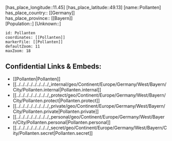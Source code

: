 ﻿---
location: [49.13,11.45] 
mapzoom: [7,12] 
mapmarker: city 
type: City
tags:
- geo/City


SpocWebEntityId: 33432
isDeleted: false
confidential: public

---
[has_place_longitude::11.45] 
[has_place_latitude::49.13] 
[name::Pollanten] 
has_place_country:: [[Germany]]  
has_place_province:: [[Bayern]]  
[Population::] 
[Unknown::] 


```leaflet
id: Pollanten
coordinates: [[Pollanten]] 
markerFile: [[Pollanten]] 
defaultZoom: 11 
maxZoom: 18
```


## Confidential Links & Embeds: 
- [[Pollanten|Pollanten]]  
- [[../../../../../../../../_internal/geo/Continent/Europe/Germany/West/Bayern/City/Pollanten.internal|Pollanten.internal]] 
- [[../../../../../../../../_protect/geo/Continent/Europe/Germany/West/Bayern/City/Pollanten.protect|Pollanten.protect]] 
- [[../../../../../../../../_private/geo/Continent/Europe/Germany/West/Bayern/City/Pollanten.private|Pollanten.private]] 
- [[../../../../../../../../_personal/geo/Continent/Europe/Germany/West/Bayern/City/Pollanten.personal|Pollanten.personal]] 
- [[../../../../../../../../_secret/geo/Continent/Europe/Germany/West/Bayern/City/Pollanten.secret|Pollanten.secret]] 
